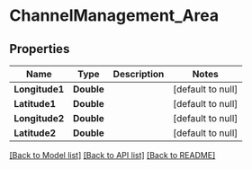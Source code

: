 # ChannelManagement_Area
## Properties

| Name | Type | Description | Notes |
|------------ | ------------- | ------------- | -------------|
| **Longitude1** | **Double** |  | [default to null] |
| **Latitude1** | **Double** |  | [default to null] |
| **Longitude2** | **Double** |  | [default to null] |
| **Latitude2** | **Double** |  | [default to null] |

[[Back to Model list]](../README.md#documentation-for-models) [[Back to API list]](../README.md#documentation-for-api-endpoints) [[Back to README]](../README.md)

